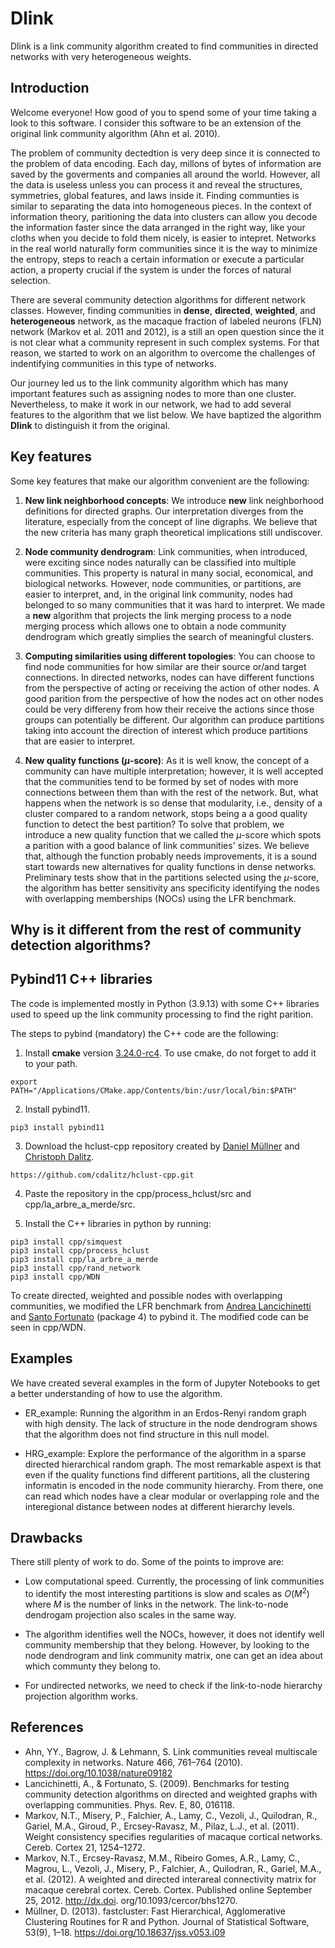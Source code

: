 # Dlink
Dlink is a link community algorithm created to find communities in directed networks with very heterogeneous weights.

 ## Introduction
 Welcome everyone! How good of you to spend some of your time taking a look to this software. I consider this software to be an extension of the original link community algorithm (Ahn et al. 2010).
 
 The problem of community dectedtion is very deep since it is connected to the problem of data encoding. Each day, millons of bytes of information are saved by the goverments and companies all around the world. However, all the data is useless unless you can process it and reveal the structures, symmetries, global features, and laws inside it. Finding communties is similar to separating the data into homogeneous pieces. In the context of information theory, paritioning the data into clusters can allow you decode the information faster since the data arranged in the right way, like your cloths when you decide to fold them nicely, is easier to intepret. Networks in the real world naturally form communities since it is the way to minimize the entropy, steps to reach a certain information or execute a particular action, a property crucial if the system is under the forces of natural selection.

 There are several community detection algorithms for different network classes. However, finding communities in **dense**, **directed**, **weighted**, and **heterogeneous** network, as the macaque fraction of labeled neurons (FLN) network (Markov et al. 2011 and 2012), is a still an open question since the it is not clear what a community represent in such complex systems. For that reason, we started to work on an algorithm to overcome the challenges of indentifying communities in this type of networks.

 Our journey led us to the link community algorithm which has many important features such as assigning nodes to more than one cluster. Nevertheless, to make it work in our network, we had to add several features to the algorithm that we list below. We have baptized the algorithm **Dlink** to distinguish it from the original.

## Key features
Some key features that make our algorithm convenient are the following:

1. **New link neighborhood concepts**: We introduce **new** link neighborhood definitions for directed graphs. Our interpretation diverges from the literature, especially from the concept of line digraphs. We believe that the new criteria has many graph theoretical implications still undiscover.

2. **Node community dendrogram**: Link communities, when introduced, were exciting since nodes naturally can be classified into multiple communities. This property is natural in many social, economical, and biological networks. However, node communities, or partitions, are easier to interpret, and, in the original link community, nodes had belonged to so many communities that it was hard to interpret. We made a **new** algorithm that projects the link merging process to a node merging process which allows one to obtain a node community dendrogram which greatly simplies the search of meaningful clusters.

3. **Computing similarities using different topologies**: You can choose to find node communities for how similar are their source or/and target connections. In directed networks, nodes can have different functions from the perspective of acting or receiving the action of other nodes. A good parition from the perspective of how the nodes act on other nodes could be very differeny from how their receive the actions since those groups can potentially be different. Our algorithm can produce partitions taking into account the direction of interest which produce partitions that are easier to interpret.

4. **New quality functions ($\mu$-score)**: As it is well know, the concept of a community can have multiple interpretation; however, it is well accepted that the communities tend to be formed by set of nodes with more connections between them than with the rest of the network. But, what happens when the network is so dense that modularity, i.e., density of a cluster compared to a random network, stops being a a good quality function to detect the best partition? To solve that problem, we introduce a new quality function that we called the $\mu$-score which spots a parition with a good balance of link communities' sizes. We believe that, although the function probably needs improvements, it is a sound start towards new alternatives for quality functions in dense networks. Preliminary tests show that in the partitions selected using the $\mu$-score, the algorithm has better sensitivity ans specificity identifying the nodes with overlapping memberships (NOCs) using the LFR benchmark.

## Why is it different from the rest of community detection algorithms?


## Pybind11 C++ libraries

The code is implemented mostly in Python (3.9.13) with some C++ libraries used to speed up the link community processing to find the right parition.

The steps to pybind (mandatory) the C++ code are the following:

1. Install **cmake** version [3.24.0-rc4](https://cmake.org/files/). To use cmake, do not forget to add it to your path.

```
export PATH="/Applications/CMake.app/Contents/bin:/usr/local/bin:$PATH"
```

2. Install pybind11.

```
pip3 install pybind11
```

3. Download the hclust-cpp repository created by [Daniel Müllner](http://danifold.net/) and [Christoph Dalitz](https://lionel.kr.hs-niederrhein.de/~dalitz/data/hclust/).

```
https://github.com/cdalitz/hclust-cpp.git
```
4. Paste the repository in the cpp/process_hclust/src and cpp/la_arbre_a_merde/src.

5. Install the C++ libraries in python by running:

```
pip3 install cpp/simquest
pip3 install cpp/process_hclust
pip3 install cpp/la_arbre_a_merde
pip3 install cpp/rand_network
pip3 install cpp/WDN
```

To create directed, weighted and possible nodes with overlapping communities, we modified the LFR benchmark from [Andrea Lancichinetti](https://sites.google.com/site/andrealancichinetti/) and [Santo Fortunato](https://www.santofortunato.net/resources) (package 4) to pybind it. The modified code can be seen in cpp/WDN.

## Examples
We have created several examples in the form of Jupyter Notebooks to get a better understanding of how to use the algorithm.

- ER_example: Running the algorithm in an Erdos-Renyi random graph with high density. The lack of structure in the node dendrogram shows that the algorithm does not find structure in this null model.

- HRG_example: Explore the performance of the algorithm in a sparse directed hierarchical random graph. The most remarkable aspext is that even if the quality functions find different partitions, all the clustering informatin is encoded in the node community hierarchy. From there, one can read which nodes have a clear modular or overlapping role and the interegional distance between nodes at different hierarchy levels.

## Drawbacks
There still plenty of work to do. Some of the points to improve are:

- Low computational speed. Currently, the processing of link communities to identify the most interesting partitions is slow and scales as $O(M^{2})$ where $M$ is the number of links in the network. The link-to-node dendrogam projection also scales in the same way.

- The algorithm identifies well the NOCs, however, it does not identify well community membership that they belong. However, by looking to the node dendrogram and link community matrix, one can get an idea about which communty they belong to.

- For undirected networks, we need to check if the link-to-node hierarchy projection algorithm works.

## References
- Ahn, YY., Bagrow, J. & Lehmann, S. Link communities reveal multiscale complexity in networks. Nature 466, 761–764 (2010). https://doi.org/10.1038/nature09182
- Lancichinetti, A., & Fortunato, S. (2009). Benchmarks for testing community detection algorithms on directed and weighted graphs with overlapping communities. Phys. Rev. E, 80, 016118.
- Markov, N.T., Misery, P., Falchier, A., Lamy, C., Vezoli, J., Quilodran, R., Gariel,
M.A., Giroud, P., Ercsey-Ravasz, M., Pilaz, L.J., et al. (2011). Weight consistency
specifies regularities of macaque cortical networks. Cereb. Cortex 21,
1254–1272.
- Markov, N.T., Ercsey-Ravasz, M.M., Ribeiro Gomes, A.R., Lamy, C., Magrou,
L., Vezoli, J., Misery, P., Falchier, A., Quilodran, R., Gariel, M.A., et al. (2012). A
weighted and directed interareal connectivity matrix for macaque cerebral
cortex. Cereb. Cortex. Published online September 25, 2012. http://dx.doi.
org/10.1093/cercor/bhs1270.
- Müllner, D. (2013). fastcluster: Fast Hierarchical, Agglomerative Clustering Routines for R and Python. Journal of Statistical Software, 53(9), 1–18. https://doi.org/10.18637/jss.v053.i09
